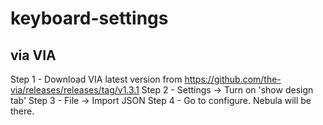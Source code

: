 # keyboard-settings

## via VIA
Step 1 - Download VIA latest version from https://github.com/the-via/releases/releases/tag/v1.3.1
Step 2 - Settings -> Turn on 'show design tab'
Step 3 - File -> Import JSON
Step 4 - Go to configure. Nebula will be there.